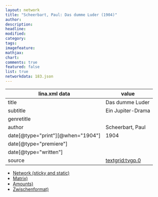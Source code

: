 ```yaml
---
layout: network
title: "Scheerbart, Paul: Das dumme Luder (1904)"
author:
description:
headline:
modified:
category:
tags:
imagefeature: 
mathjax: 
chart: 
comments: true
featured: false
list: true
networkdata: 183.json
---
```

lina.xml data  | value
------------- | -------------
title|Das dumme Luder
subtitle|Ein Jupiter-Drama
genretitle|
author|Scheerbart, Paul
date[@type="print"][@when="1904"]|1904
date[@type="premiere"]|
date[@type="written"]|
source|[textgrid:tvgp.0](https://textgridlab.org/1.0/tgcrud-public/rest/textgrid:tvgp.0/data)



* [Network (sticky and static)](/linas/network183)
* [Matrix)](/linas/matrix183)
* [Amounts)](/linas/amount183)
* [Zwischenformat)](/linas/lina183 )
